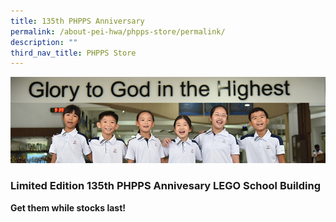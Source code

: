 ```yaml
---
title: 135th PHPPS Anniversary
permalink: /about-pei-hwa/phpps-store/permalink/
description: ""
third_nav_title: PHPPS Store
---
```

![](/images/Website%20Banners%20Subpage/948x260%20masterhead%20-%20student%20development2.jpg)

### Limited Edition 135th PHPPS Annivesary LEGO School Building  

**Get them while stocks last!**